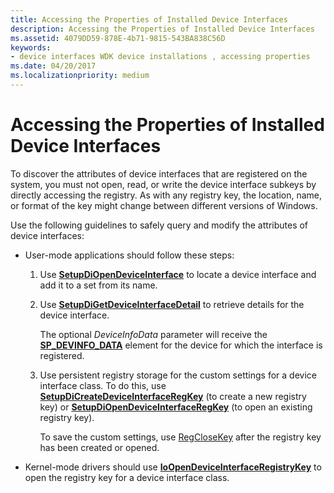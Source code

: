 ```yaml
---
title: Accessing the Properties of Installed Device Interfaces
description: Accessing the Properties of Installed Device Interfaces
ms.assetid: 4079DD59-878E-4b71-9815-543BA838C56D
keywords:
- device interfaces WDK device installations , accessing properties
ms.date: 04/20/2017
ms.localizationpriority: medium
---
```


# Accessing the Properties of Installed Device Interfaces


To discover the attributes of device interfaces that are registered on the system, you must not open, read, or write the device interface subkeys by directly accessing the registry. As with any registry key, the location, name, or format of the key might change between different versions of Windows.

Use the following guidelines to safely query and modify the attributes of device interfaces:

-   User-mode applications should follow these steps:

    1.  Use [**SetupDiOpenDeviceInterface**](https://msdn.microsoft.com/library/windows/hardware/ff552074) to locate a device interface and add it to a set from its name.

    2.  Use [**SetupDiGetDeviceInterfaceDetail**](https://msdn.microsoft.com/library/windows/hardware/ff551120) to retrieve details for the device interface.

        The optional *DeviceInfoData* parameter will receive the [**SP_DEVINFO_DATA**](https://msdn.microsoft.com/library/windows/hardware/ff552344) element for the device for which the interface is registered.

    3.  Use persistent registry storage for the custom settings for a device interface class. To do this, use [**SetupDiCreateDeviceInterfaceRegKey**](https://msdn.microsoft.com/library/windows/hardware/ff550967) (to create a new registry key) or [**SetupDiOpenDeviceInterfaceRegKey**](https://msdn.microsoft.com/library/windows/hardware/ff552075) (to open an existing registry key).

        To save the custom settings, use [RegCloseKey](https://go.microsoft.com/fwlink/p/?linkid=194543) after the registry key has been created or opened.

-   Kernel-mode drivers should use [**IoOpenDeviceInterfaceRegistryKey**](https://msdn.microsoft.com/library/windows/hardware/ff549433) to open the registry key for a device interface class.

 

 





